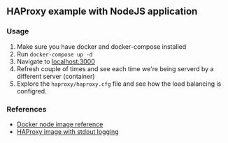 ## HAProxy example with NodeJS application

### Usage
1. Make sure you have docker and docker-compose installed
2. Run `docker-compose up -d`
3. Navigate to [localhost:3000](localhost:3000)
4. Refresh couple of times and see each time we're being serverd by a different server (container)
5. Explore the `haproxy/haproxy.cfg` file and see how the load balancing is configred.

### References
* [Docker node image reference](https://github.com/nodejs/docker-node)
* [HAProxy image with stdout logging](https://github.com/mminks/haproxy-docker-logging)